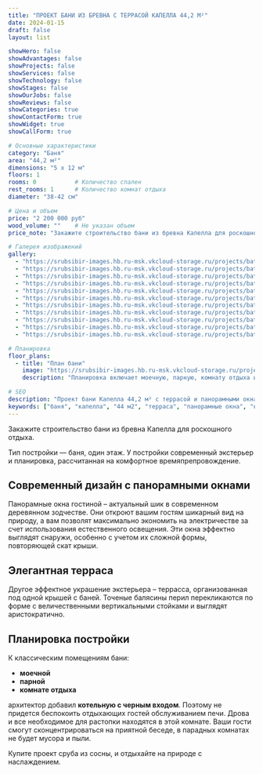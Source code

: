 ```yaml
---
title: "ПРОЕКТ БАНИ ИЗ БРЕВНА C ТЕРРАСОЙ КАПЕЛЛА 44,2 М²"
date: 2024-01-15
draft: false
layout: list

showHero: false
showAdvantages: false
showProjects: false
showServices: false
showTechnology: false
showStages: false
showOurJobs: false
showReviews: false
showCategories: true
showContactForm: true
showWidget: true
showCallForm: true

# Основные характеристики
category: "Баня"
area: "44,2 м²"
dimensions: "5 x 12 м"
floors: 1
rooms: 0           # Количество спален
rest_rooms: 1      # Количество комнат отдыха
diameter: "38-42 см"

# Цена и объем
price: "2 200 000 руб"
wood_volume: ""    # Не указан объем
price_note: "Закажите строительство бани из бревна Капелла для роскошного отдыха с панорамными окнами и террасой."

# Галерея изображений
gallery:
  - "https://srubsibir-images.hb.ru-msk.vkcloud-storage.ru/projects/baths/banya-kapella-44/banya-7.jpg"
  - "https://srubsibir-images.hb.ru-msk.vkcloud-storage.ru/projects/baths/banya-kapella-44/banya-7-1.jpg"
  - "https://srubsibir-images.hb.ru-msk.vkcloud-storage.ru/projects/baths/banya-kapella-44/banya-7-2.jpg"
  - "https://srubsibir-images.hb.ru-msk.vkcloud-storage.ru/projects/baths/banya-kapella-44/banya-7-3.jpg"
  - "https://srubsibir-images.hb.ru-msk.vkcloud-storage.ru/projects/baths/banya-kapella-44/banya-7-4.jpg"
  - "https://srubsibir-images.hb.ru-msk.vkcloud-storage.ru/projects/baths/banya-kapella-44/banya-7-5.jpg"
  - "https://srubsibir-images.hb.ru-msk.vkcloud-storage.ru/projects/baths/banya-kapella-44/banya-7-6.jpg"
  - "https://srubsibir-images.hb.ru-msk.vkcloud-storage.ru/projects/baths/banya-kapella-44/banya-7-7.jpg"
  - "https://srubsibir-images.hb.ru-msk.vkcloud-storage.ru/projects/baths/banya-kapella-44/banya-7-8.jpg"
  - "https://srubsibir-images.hb.ru-msk.vkcloud-storage.ru/projects/baths/banya-kapella-44/banya-7-9.jpg"
  - "https://srubsibir-images.hb.ru-msk.vkcloud-storage.ru/projects/baths/banya-kapella-44/banya-7-10.jpg"

# Планировка
floor_plans:
  - title: "План бани"
    image: "https://srubsibir-images.hb.ru-msk.vkcloud-storage.ru/projects/baths/banya-kapella-44/banya-7-10.jpg"
    description: "Планировка включает моечную, парную, комнату отдыха и котельную с черным входом"

# SEO
description: "Проект бани Капелла 44,2 м² с террасой и панорамными окнами. Современная планировка с котельной. Строительство из бревна диаметром 38-42 см."
keywords: ["баня", "капелла", "44 м2", "терраса", "панорамные окна", "котельная", "бревно"]
---
```


Закажите строительство бани из бревна Капелла для роскошного отдыха.

Тип постройки — баня, один этаж. У постройки современный экстерьер и планировка, рассчитанная на комфортное времяпрепровождение.

## Современный дизайн с панорамными окнами

Панорамные окна гостиной – актуальный шик в современном деревянном зодчестве. Они откроют вашим гостям шикарный вид на природу, а вам позволят максимально экономить на электричестве за счет использования естественного освещения. Эти окна эффектно выглядят снаружи, особенно с учетом их сложной формы, повторяющей скат крыши.

## Элегантная терраса

Другое эффектное украшение экстерьера – террасса, организованная под одной крышей с баней. Точеные балясины перил перекликаются по форме с величественными вертикальными стойками и выглядят аристократично.

## Планировка постройки

К классическим помещениям бани:

* **моечной**
* **парной**
* **комнате отдыха**

архитектор добавил **котельную с черным входом**. Поэтому не придется беспокоить отдыхающих гостей обслуживанием печи. Дрова и все необходимое для растопки находятся в этой комнате. Ваши гости смогут сконцентрироваться на приятной беседе, в парадных комнатах не будет мусора и пыли.

Купите проект сруба из сосны, и отдыхайте на природе с наслаждением.